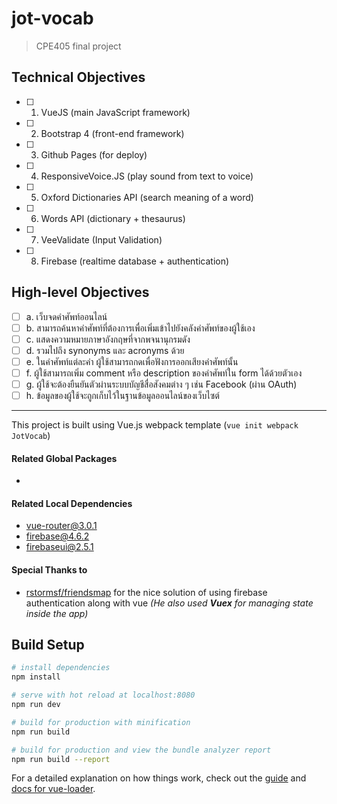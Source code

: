 # jot-vocab

> CPE405 final project

Technical Objectives
---------------------
- [ ] 1. VueJS (main JavaScript framework)
- [ ] 2. Bootstrap 4 (front-end framework)
- [ ] 3. Github Pages (for deploy)
- [ ] 4. ResponsiveVoice.JS (play sound from text to voice)
- [ ] 5. Oxford Dictionaries API (search meaning of a word)
- [ ] 6. Words API (dictionary + thesaurus)
- [ ] 7. VeeValidate (Input Validation)
- [ ] 8. Firebase (realtime database + authentication)

High-level Objectives
---------------------
- [ ] a. เว็บจดคำศัพท์ออนไลน์ 
- [ ] b. สามารถค้นหาคำศัพท์ที่ต้องการเพื่อเพิ่มเข้าไปยังคลังคำศัพท์ของผู้ใช้เอง
- [ ] c. แสดงความหมายภาษาอังกฤษที่จากพจนานุกรมดัง
- [ ] d. รวมไปถึง synonyms และ acronyms ด้วย
- [ ] e. ในคำศัพท์แต่ละคำ ผู้ใช้สามารถกดเพื่อฟังการออกเสียงคำศัพท์นั้น
- [ ] f. ผู้ใช้สามารถเพิ่ม comment หรือ description ของคำศัพท์ใน form ได้ด้วยตัวเอง
- [ ] g. ผู้ใช้จะต้องยืนยันตัวผ่านระบบบัญชีสื่อสังคมต่าง ๆ เช่น Facebook (ผ่าน OAuth)
- [ ] h. ข้อมูลของผู้ใช้จะถูกเก็บไว้ในฐานข้อมูลออนไลน์ของเว็บไซต์

---------------------------------------------------
This project is built using Vue.js webpack template (`vue init webpack JotVocab`)

#### Related Global Packages
+

#### Related Local Dependencies
+ vue-router@3.0.1
+ firebase@4.6.2
+ firebaseui@2.5.1

#### Special Thanks to
+ [rstormsf/friendsmap](https://github.com/rstormsf/friendsmap) for the nice solution of using firebase authentication along with vue _(He also used **Vuex** for managing state inside the app)_

## Build Setup

``` bash
# install dependencies
npm install

# serve with hot reload at localhost:8080
npm run dev

# build for production with minification
npm run build

# build for production and view the bundle analyzer report
npm run build --report
```

For a detailed explanation on how things work, check out the [guide](http://vuejs-templates.github.io/webpack/) and [docs for vue-loader](http://vuejs.github.io/vue-loader).
